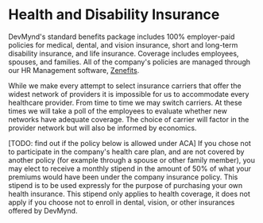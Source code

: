 # Health and Disability Insurance

DevMynd's standard benefits package includes 100% employer-paid policies for medical, dental, and vision insurance, short and long-term disability insurance, and life insurance.  Coverage includes employees, spouses, and families.  All of the company's policies are managed through our HR Management software, [Zenefits](https://www.zenefits.com/).

While we make every attempt to select insurance carriers that offer the widest network of providers it is impossible for us to accommodate every healthcare provider.  From time to time we may switch carriers.  At these times we will take a poll of the employees to evaluate whether new networks have adequate coverage.  The choice of carrier will factor in the provider network but will also be informed by economics.

[TODO: find out if the policy below is allowed under ACA]
If you chose not to participate in the company's health care plan, and are not covered by another policy (for example through a spouse or other family member), you may elect to receive a monthly stipend in the amount of 50% of what your premiums would have been under the company insurance policy.  This stipend is to be used expressly for the purpose of purchasing your own health insurance.  This stipend only applies to health coverage, it does not apply if you choose not to enroll in dental, vision, or other insurances offered by DevMynd.
